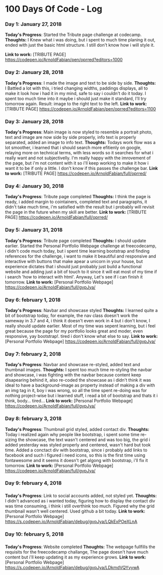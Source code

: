 # 100 Days Of Code - Log

### Day 1: January 27, 2018 
<!--##### (delete me or comment me out)-->

**Today's Progress**: Started the Tribute page challenge at codecamp.
**Thoughts:** I Knew what i was doing, but i spent to much time planing it out, ended with just the basic html structure. I still don't know how i will style it.

**Link to work:** [TRIBUTE PAGE] https://codepen.io/ArnoldFabian/pen/oprred?editors=1000

### Day 2: January 28, 2018
<!--##### (delete me or comment me out)-->

**Today's Progress**: I made the image and text to be side by side.
**Thoughts:** I Battled a lot with this, i tried changing widths, paddings displays, all to make it look how i had it in my mind, safe to say i couldn't do it today. I spent too much time into it maybe i should just make it standard, I'll try tomorrow again. Result: image to the right text to the left.
**Link to work:** [TRIBUTE PAGE] https://codepen.io/ArnoldFabian/pen/oprred?editors=1100

### Day 3: January 28, 2018 
<!--##### (delete me or comment me out)-->

**Today's Progress**: Main image is now styled to resemble a portrait photo, text and image are now side by side properly, info text is properly separated, added an image to info text.
**Thoughts:** Todays work flow was a lot smoother, i learned that i should search more efitienly on google, relaying more on technical terms, with less words so it searches for what i really want and not subjectivelly. I'm really happy with the imrovement of the page, but i'm not content with it so i'll keep working to make it how i want it to be if only a little. I don't know if this passes the challenge bar.
**Link to work:** [TRIBUTE PAGE] https://codepen.io/ArnoldFabian/full/oprred/

### Day 4: January 30, 2018 
<!--##### (delete me or comment me out)-->

**Today's Progress**: Tribute page completed
**Thoughts:** I think the page is ready, i added margin to cointainers, completed text and paragraphs, it didn't take much time, i'm satisfied with the result but i probably will revisit the page in the future when my skill are better.
**Link to work:** [TRIBUTE PAGE] https://codepen.io/ArnoldFabian/full/oprred/

### Day 5: January 31, 2018 
<!--##### (delete me or comment me out)-->

**Today's Progress**: Tribute page completed
**Thoughts:** I should update earlier. Started the Personal Portfolio Webpage challenge at freecodecamp, i didn't code much today, but i spent time learning bootstrap and finding references for the challenge, i want to make it beautiful and responsive and interactive with buttons that make apear a unicorn in your house, but experience dictates that i should just probably just build a functional website and adding just a bit of touch to it since it will eat most of my time if i search 'how to interact with html'. Anyway, Let's see if i can finish it tomorrow.
**Link to work:** [Personal Portfolio Webpage] https://codepen.io/ArnoldFabian/full/gvpJya/

### Day 6: february 1, 2018 
<!--##### (delete me or comment me out)-->

**Today's Progress**: Navbar and showcase styled
**Thoughts:** I learned quite a bit of bootstrap today, for example, the nav class doesn't work the sameway in 3.7 and 4, i think it doesn't even work in 4 but i don't know, I really should update earlier. Most of my time was sepent learning, but i feel great because the page for my portfolio looks great and moder, even responsive, yay bootstrap!. tired i don't know what else to say.
**Link to work:** [Personal Portfolio Webpage] https://codepen.io/ArnoldFabian/full/gvpJya/

### Day 7: february 2, 2018 
<!--##### (delete me or comment me out)-->

**Today's Progress**: Navbar and showcase re-styled, added text and thumbnail images.
**Thoughts:** I spent too much time re-styling the navbar and showcase, i was fighting with the navbar because content keep disapearing behind it, also re-coded the showcase as i didn't think it was ideal to have a background-image as property instead of making a div with an img tag in it, boy i was wrong, so all the time spent re-doing was for nothing project-wise but i learned stuff, i read a bit of bootstrap and thats it i think, body... tired...
**Link to work:** [Personal Portfolio Webpage] https://codepen.io/ArnoldFabian/full/gvpJya/

### Day 8: february 3, 2018 
<!--##### (delete me or comment me out)-->

**Today's Progress**: Thumbnail grid styled, added contact div.
**Thoughts:** Today i realized again why people like bootstrap, i spent some time re-sizing the showcase, the text wasn't centered and was too big, the grid i added yesterday was styled properly and centered, wasn't hard but took time. Added a conctact div with bootstrap, since i probably add links to facebook and such i figured i need icons, so this is the first time using fontawesome and it seems it doesn't get algong with bootstrap, i'll fix it tomorrow.
**Link to work:** [Personal Portfolio Webpage] https://codepen.io/ArnoldFabian/full/gvpJya/

### Day 9: february 4, 2018
###

**Today's Progress**: Link to social accounts added, not styled yet.
**Thoughts:** I didn't advanced as i wanted today, figuring how to display the contact div was time consuming, i think i still overthink too much. Figured why the grid thumbnail wasn't well centered. Used github a bit today.
**Link to work:** [Personal Portfolio Webpage] https://s.codepen.io/ArnoldFabian/debug/gvpJya/LQkExPOeXLnA

### Day 10: february 5, 2018
###

**Today's Progress**: Website completed
**Thoughts:** The webpage fullfills the requisits for the freecodecamp challange, The page doesn't have much content but i'll keep updating it as my experience grows.
**Link to work:** [Personal Portfolio Webpage] https://s.codepen.io/ArnoldFabian/debug/gvpJya/LDkmdVQYvywA
<!-- 
### Day 0: February 30, 2016 (Example 2)
##### (delete me or comment me out)
**Today's Progress**: Fixed CSS, worked on canvas functionality for the app.**Thoughts**: I really struggled with CSS, but, overall, I feel like I am slowly getting better at it. Canvas is still new for me, but I managed to figure out some basic functionality.**Link(s) to work**: [Calculator App](http://www.example.com)### Day 1: June 27, Monday**Today's Progress**: I've gone through many exercises on FreeCodeCamp.**Thoughts** I've recently started coding, and it's a great feeling when I finally solve an algorithm challenge after a lot of attempts and hours spent.**Link(s) to work**
1. [Find the Longest Word in a String](https://www.freecodecamp.com/challenges/find-the-longest-word-in-a-string)
2. [Title Case a Sentence](https://www.freecodecamp.com/challenges/title-case-a-sentence)
-->
